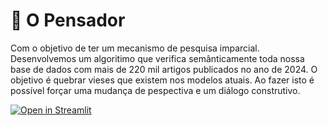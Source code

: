 # 💬 O Pensador

Com o objetivo de ter um mecanismo de pesquisa imparcial. Desenvolvemos um algoritimo que verifica semânticamente toda nossa base de dados com mais de 220 mil artigos publicados no ano de 2024. O objetivo é quebrar vieses que existem nos modelos atuais. Ao fazer isto é possível forçar uma mudança de pespectiva e um diálogo construtivo.

[![Open in Streamlit](https://static.streamlit.io/badges/streamlit_badge_black_white.svg)](https://opensador.streamlit.app/)
